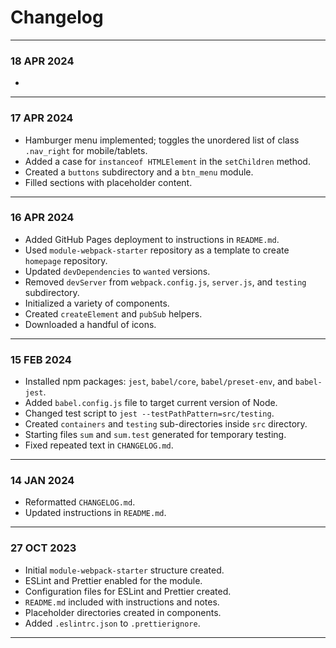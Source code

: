 # Changelog
---
### 18 APR 2024
- 
---
### 17 APR 2024
- Hamburger menu implemented; toggles the unordered list of class `.nav_right` for mobile/tablets.
- Added a case for `instanceof HTMLElement` in the `setChildren` method.
- Created a `buttons` subdirectory and a `btn_menu` module.
- Filled sections with placeholder content.
---
### 16 APR 2024
- Added GitHub Pages deployment to instructions in `README.md`.
- Used `module-webpack-starter` repository as a template to create `homepage` repository.
- Updated `devDependencies` to `wanted` versions.
- Removed `devServer` from `webpack.config.js`, `server.js`, and `testing` subdirectory.
- Initialized a variety of components.
- Created `createElement` and `pubSub` helpers.
- Downloaded a handful of icons.
---
### 15 FEB 2024
- Installed npm packages: `jest`, `babel/core`, `babel/preset-env`, and `babel-jest`.
- Added `babel.config.js` file to target current version of Node.
- Changed test script to `jest --testPathPattern=src/testing`.
- Created `containers` and `testing` sub-directories inside `src` directory.
- Starting files `sum` and `sum.test` generated for temporary testing.
- Fixed repeated text in `CHANGELOG.md`.
---
### 14 JAN 2024
- Reformatted `CHANGELOG.md`.
- Updated instructions in `README.md`.
---
### 27 OCT 2023
- Initial `module-webpack-starter` structure created.
- ESLint and Prettier enabled for the module.
- Configuration files for ESLint and Prettier created.
- `README.md` included with instructions and notes.
- Placeholder directories created in components.
- Added `.eslintrc.json` to `.prettierignore`.  
---